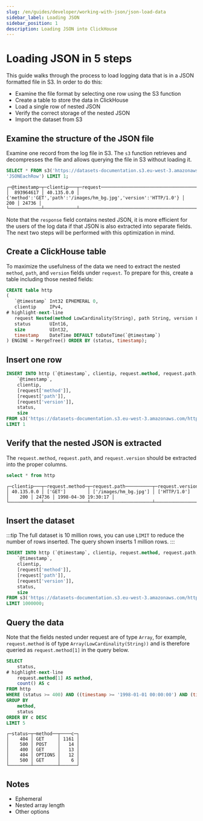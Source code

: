 ```yaml
---
slug: /en/guides/developer/working-with-json/json-load-data
sidebar_label: Loading JSON
sidebar_position: 1
description: Loading JSON into ClickHouse
---
```


# Loading JSON in 5 steps

This guide walks through the process to load logging data that is 
in a JSON formatted file in S3.  In order to do this:
- Examine the file format by selecting one row using the S3 function
- Create a table to store the data in ClickHouse
- Load a single row of nested JSON
- Verify the correct storage of the nested JSON
- Import the dataset from S3

## Examine the structure of the JSON file
Examine one record from the log file in S3.  The `s3` function
retrieves and decompresses the file and allows querying the file
in S3 without loading it.
```sql
SELECT * FROM s3('https://datasets-documentation.s3.eu-west-3.amazonaws.com/http/documents-01.ndjson.gz', 
'JSONEachRow') LIMIT 1;
```
```response
┌─@timestamp─┬─clientip───┬─request──────────────────────────────────────────────────────────┬─status─┬──size─┐
│  893964617 │ 40.135.0.0 │ {'method':'GET','path':'/images/hm_bg.jpg','version':'HTTP/1.0'} │    200 │ 24736 │
└────────────┴────────────┴──────────────────────────────────────────────────────────────────┴────────┴───────┘
```
Note that the `response` field contains nested JSON, it is more
efficient for the users of the log data if that JSON is also extracted
into separate fields. The next two steps will be performed with this
optimization in mind.

## Create a ClickHouse table
To maximize the usefulness of the data we
need to extract the nested `method`, `path`, and `version` fields under `request`.  To prepare for this, create a table including those nested fields:
```sql
CREATE table http
(
   `@timestamp` Int32 EPHEMERAL 0,
   clientip     IPv4,
# highlight-next-line
   request Nested(method LowCardinality(String), path String, version LowCardinality(String)),
   status       UInt16,
   size         UInt32,
   timestamp    DateTime DEFAULT toDateTime(`@timestamp`)
) ENGINE = MergeTree() ORDER BY (status, timestamp);
```

## Insert one row
```sql
INSERT INTO http (`@timestamp`, clientip, request.method, request.path, request.version, status, size) SELECT
    `@timestamp`,
    clientip,
    [request['method']],
    [request['path']],
    [request['version']],
    status,
    size
FROM s3('https://datasets-documentation.s3.eu-west-3.amazonaws.com/http/documents-01.ndjson.gz', 'JSONEachRow')
LIMIT 1
```
## Verify that the nested JSON is extracted

The `request.method`, `request.path`, and `request.version` should be
extracted into the proper columns.
```sql
select * from http
```
```response
┌─clientip───┬─request.method─┬─request.path──────────┬─request.version─┬─status─┬──size─┬───────────timestamp─┐
│ 40.135.0.0 │ ['GET']        │ ['/images/hm_bg.jpg'] │ ['HTTP/1.0']    │    200 │ 24736 │ 1998-04-30 19:30:17 │
└────────────┴────────────────┴───────────────────────┴─────────────────┴────────┴───────┴─────────────────────┘
```

## Insert the dataset

:::tip
The full dataset is 10 million rows, you can use `LIMIT` to reduce
the number of rows inserted.  The query shown inserts 1 million rows.
:::

```sql
INSERT INTO http (`@timestamp`, clientip, request.method, request.path, request.version, status, size) SELECT
    `@timestamp`,
    clientip,
    [request['method']],
    [request['path']],
    [request['version']],
    status,
    size
FROM s3('https://datasets-documentation.s3.eu-west-3.amazonaws.com/http/documents-01.ndjson.gz', 'JSONEachRow')
LIMIT 1000000;
```

## Query the data
Note that the fields nested under request are of type `Array`, for
example, `request.method` is of type `Array(LowCardinality(String))`
and is therefore queried as `request.method[1]` in the query below.

```sql
SELECT
    status,
# highlight-next-line
    request.method[1] AS method,
    count() AS c
FROM http
WHERE (status >= 400) AND ((timestamp >= '1998-01-01 00:00:00') AND (timestamp <= '1998-06-01 00:00:00'))
GROUP BY
    method,
    status
ORDER BY c DESC
LIMIT 5
```
```response
┌─status─┬─method──┬────c─┐
│    404 │ GET     │ 1161 │
│    500 │ POST    │   14 │
│    400 │ GET     │   13 │
│    404 │ OPTIONS │   12 │
│    500 │ GET     │    6 │
└────────┴─────────┴──────┘
```
## Notes
- Ephemeral
- Nested array length
- Other options
